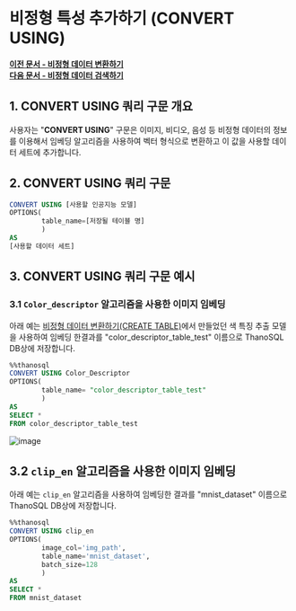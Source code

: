 # __비정형 특성 추가하기 (CONVERT USING)__

**[이전 문서 - 비정형 데이터 변환하기](/how-to_guides/modelling/CREATE_TABLE_SYNTAX/)**  
**[다음 문서 - 비정형 데이터 검색하기](/how-to_guides/modelling/SEARCH_SYNTAX/)**

## __1. CONVERT USING 쿼리 구문 개요__

사용자는 "__CONVERT USING__"  구문은 이미지, 비디오, 음성 등 비정형 데이터의 정보를 이용해서 임베딩 알고리즘을 사용하여 벡터 형식으로 변환하고 이 값을 사용할 데이터 세트에 추가합니다.

## __2. CONVERT USING 쿼리 구문__

```sql
CONVERT USING [사용할 인공지능 모델]
OPTIONS(
        table_name=[저장될 테이블 명]
        )
AS 
[사용할 데이터 세트]
```

## __3. CONVERT USING 쿼리 구문 예시__ 

### __3.1 `Color_descriptor` 알고리즘을 사용한 이미지 임베딩__ 
아래 예는 [비정형 데이터 변환하기(CREATE TABLE)](../modelling/CREATE_TABLE_SYNTAX.md)에서 만들었던 색 특징 추출 모델을 사용하여 임베딩 한결과를 "color_descriptor_table_test" 이름으로 ThanoSQL DB상에 저장합니다.

```sql
%%thanosql
CONVERT USING Color_Descriptor
OPTIONS(
        table_name= "color_descriptor_table_test"
        )
AS 
SELECT * 
FROM color_descriptor_table_test
```

![image](/img/CONVERT_USING_img1.png) <br>

## __3.2 `clip_en` 알고리즘을 사용한 이미지 임베딩__
아래 예는 `clip_en` 알고리즘을 사용하여 임베딩한 결과를 "mnist_dataset" 이름으로 ThanoSQL DB상에 저장합니다.
```sql
%%thanosql
CONVERT USING clip_en
OPTIONS(
        image_col='img_path', 
        table_name='mnist_dataset', 
        batch_size=128
        )
AS 
SELECT * 
FROM mnist_dataset
```